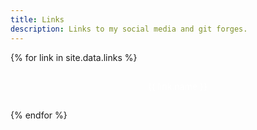 ```yaml
---
title: Links
description: Links to my social media and git forges.
---
```


<style>
    @keyframes bounce {
        from {transform: translateY(5em); opacity: 0;}
        50% {transform: translateY(-0.5em); opacity: 100;}
        to {transform: translateY(0em); opacity: 100;}
    }

    .social-buttons {
        display: flex;
        flex-flow: column nowrap;
        gap: 1em;
    }

    .social-buttons div {
        width: 25em;
        max-width: 100%;
        margin: 0 auto;
        border-radius: 10em;
        transition: transform .1s;
        text-align: center;
        animation-name: bounce;
    }

    .social-buttons img{
        height: 1.2em;
        display: inline;
        border-radius: 0;
        vertical-align: text-top;
    }

    .social-buttons a {
        color: white;
        text-decoration: none;
        display: block;
        width: 100%;
        height: 100%;
        padding: 1.1em 0em;
        font-family: var(--bold);
    }

    .social-buttons a img {
        margin-right: 1em;
    }

    @media (pointer: fine) {
        .social-buttons div:hover {
            transform: scale(1.05);
        }
        .social-buttons div:active {
            transform: initial;
        }
    }

    @media (pointer: coarse) {
        .social-buttons div:active {
            transform: scale(0.95);
        }
    }

    @media (prefers-reduced-motion) {
        .social-buttons div {
            transition: initial;
            animation-name: initial;
        }
        .social-buttons div:hover {
            transform: initial;
        }
        .social-buttons div:active {
            transform: initial;
        }
        .social-buttons a:hover {
            text-decoration: underline;
        }
    }
</style>

<div class="social-buttons">
    {% for link in site.data.links %}
    <div style="animation-duration: {{ forloop.index0 | times: 0.1 | plus: 0.5 }}s; background-color: #{{ link.color }}">
        <a href="{{ link.url }}">
            <img aria-hidden="true" src="/images/{{ link.name | downcase | replace: ' ', '-' }}-icon.svg">{{ link.name }}
        </a>
    </div>
    {% endfor %}
</div>
